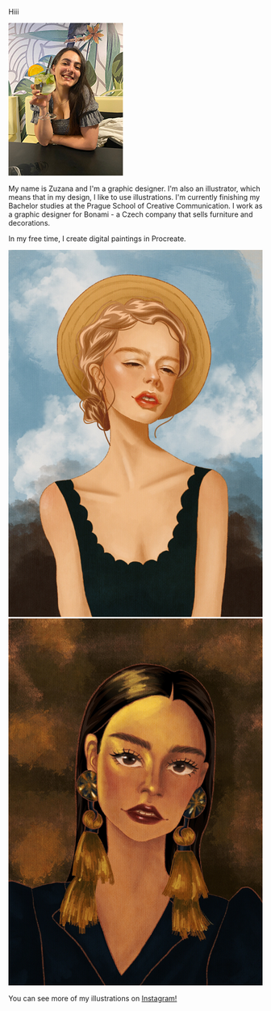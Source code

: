 Hiii

![me](IMG_0751.jpg)

My name is Zuzana and I'm a graphic designer. I'm also an illustrator, which means that in my design, I like to use illustrations.
I'm currently finishing my Bachelor studies at the Prague School of Creative Communication.
I work as a graphic designer for Bonami - a Czech company that sells furniture and decorations. 

In my free time, I create digital paintings in Procreate. 

![1](1.JPG) ![2](2.JPG)

You can see more of my illustrations on <a href="https://www.instagram.com/art_by_zuz/">Instagram!</a>
